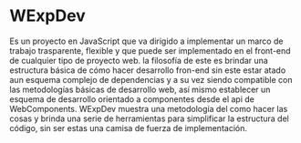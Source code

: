 # WExpDev
Es un proyecto en JavaScript que va dirigido a implementar un marco de trabajo trasparente, flexible y que puede ser implementado en el front-end de cualquier tipo de proyecto web.
la filosofía de este es brindar una estructura básica de cómo hacer desarrollo fron-end sin este estar atado aun esquema complejo de dependencias y a su vez siendo compatible con las metodologías básicas de desarrollo web, así mismo establecer un esquema de desarrollo orientado a componentes desde el api de WebComponents.
WExpDev muestra una metodología del como hacer las cosas y brinda una serie de herramientas para simplificar la estructura del código, sin ser estas una camisa de fuerza de implementación.
